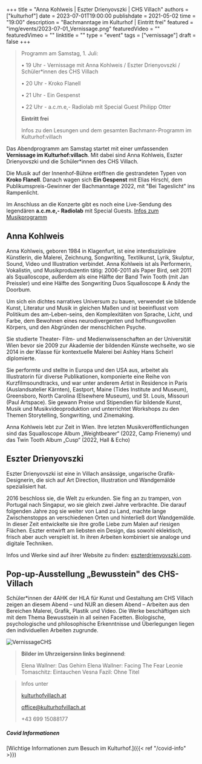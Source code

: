+++
title = "Anna Kohlweis | Eszter Drienyovszki | CHS Villach"
authors = ["kulturhof"]
date = 2023-07-01T19:00:00
publishdate = 2021-05-02
time = "19:00"
description = "Bachmanntage im Kulturhof | Eintritt frei"
featured = "img/events/2023-07-01_Vernissage.png"
featuredVideo = ""
featuredVimeo = ""
linktitle = ""
type = "event"
tags = ["vernissage"]
draft = false
+++

>Programm am Samstag, 1. Juli:
>
>•	19 Uhr - Vernissage mit Anna Kohlweis / Eszter Drienyovszki / Schüler\*innen des CHS Villach
>
>•	20 Uhr - Kroko Flanell
>
>•	21 Uhr - Ein Gespenst
>
>•	22 Uhr - a.c.m.e,- Radiolab mit Special Guest Philipp Otter
>
>**Eintritt frei**
>
>Infos zu den Lesungen und dem gesamten Bachmann-Programm im Kulturhof:villach


Das Abendprogramm am Samstag startet mit einer umfassenden **Vernissage im Kulturhof:villach**. Mit dabei sind Anna Kohlweis, Eszter Drienyovszki und die Schüler\*innen des CHS Villach.

Die Musik auf der Innenhof-Bühne eröffnen die gestrandeten Typen von **Kroko Flanell**. Danach wagen sich **Ein Gespenst** mit Elias Hirschl, dem Publikumspreis-Gewinner der Bachmanntage 2022, mit "Bei Tageslicht" ins Rampenlicht.

Im Anschluss an die Konzerte gibt es noch eine Live-Sendung des legendären **a.c.m.e,- Radiolab** mit Special Guests.
[Infos zum Musikprogramm](https://kulturhofvillach.at/news/2023-07-01_bachmanntag2/)

## Anna Kohlweis ##

Anna Kohlweis, geboren 1984 in Klagenfurt, ist eine interdisziplinäre Künstlerin, die Malerei,
Zeichnung, Songwriting, Textilkunst, Lyrik, Skulptur, Sound, Video und Illustration verbindet.
Anna Kohlweis ist als Performerin, Vokalistin, und Musikproduzentin tätig: 2006-2011 als Paper
Bird, seit 2011 als Squalloscope, außerdem als eine Hälfte der Band Twin Tooth (mit Jan Preissler) und
eine Hälfte des Songwriting Duos Squalloscope & Andy the Doorbum.

Um sich ein dichtes narratives Universum zu bauen, verwendet sie bildende Kunst, Literatur und
Musik in gleichen Maßen und ist beeinflusst vom Politikum des am-Leben-seins, den
Komplexitäten von Sprache, Licht, und Farbe, dem Bewohnen eines neurodivergenten und
hoffnungsvollen Körpers, und den Abgründen der menschlichen Psyche.

Sie studierte Theater- Film- und Medienwissenschaften an der Universität Wien bevor sie 2009 zur
Akademie der bildenden Künste wechselte, wo sie 2014 in der Klasse für kontextuelle Malerei bei
Ashley Hans Scheirl diplomierte.

Sie performte und stellte in Europa und den USA aus, arbeitet als Illustratorin für diverse
Publikationen, komponierte eine Reihe von Kurzfilmsoundtracks, und war unter anderem Artist in
Residence in Paris (Auslandsatelier Kärnten), Eastport, Maine (Tides Institute and Museum),
Greensboro, North Carolina (Elsewhere Museum), und St. Louis, Missouri (Paul Artspace). Sie
gewann Preise und Stipendien für bildende Kunst, Musik und Musikvideoproduktion und
unterrichtet Workshops zu den Themen Storytelling, Songwriting, und Zinemaking.

Anna Kohlweis lebt zur Zeit in Wien.
Ihre letzten Musikveröffentlichungen sind das Squalloscope Album „Weightbearer“ (2022, Camp
Frienemy) und das Twin Tooth Album „Cusp“ (2022, Hall & Echo)

## Eszter Drienyovszki ##
Eszter Drienyovszki ist eine in Villach ansässige, ungarische Grafik-Designerin, die sich auf Art Direction, Illustration und Wandgemälde spezialisiert hat.

2016 beschloss sie, die Welt zu erkunden. Sie fing an zu trampen, von Portugal nach Singapur, wo sie gleich zwei Jahre verbrachte. Die darauf folgenden Jahre zog sie weiter von Land zu Land, machte lange Zwischenstopps an verschiedenen Orten und hinterließ dort Wandgemälde. In dieser Zeit entwickelte sie ihre große Liebe zum Malen auf riesigen Flächen.
Eszter entwirft am liebsten ein Design, das sowohl eklektisch, frisch aber auch verspielt ist. In ihren Arbeiten kombiniert sie analoge und digitale Techniken.

Infos und Werke sind auf ihrer Website zu finden: [eszterdrienyovszki.com](https://eszterdrienyovszki.com/).

## Pop-up-Ausstellung „Bewusstein" des CHS-Villach ##
Schüler\*innen der 4AHK der HLA für Kunst und Gestaltung am CHS Villach zeigen an diesem Abend – und NUR an diesem Abend – Arbeiten aus den Bereichen Malerei, Grafik, Plastik und Video. Die Werke beschäftigen sich mit dem Thema Bewusstsein in all seinen Facetten. Biologische, psychologische und philosophische Erkenntnisse und Überlegungen liegen den individuellen Arbeiten zugrunde.

![VernissageCHS](/img/events/2023-07-01_VernissageCHS.png)

>**Bilder im Uhrzeigersinn links beginnend**:
>
>Elena Wallner: Das Gehirn
>Elena Wallner: Facing The Fear
>Leonie Tomaschitz: Eintauchen
>Vesna Fazil: Ohne Titel

>Infos unter
>
>[kulturhofvillach.at](https://www.kulturhofvillach.at/)
>
>office@kulturhofvillach.at
>
>+43 699 15088177

##### Covid Informationen
[Wichtige Informationen zum Besuch im Kulturhof.]({{< ref "/covid-info" >}})
